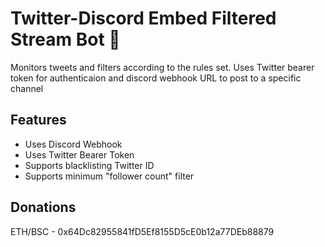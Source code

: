 # Twitter-Discord Embed Filtered Stream Bot 🤖

 Monitors tweets and filters according to the rules set. Uses Twitter bearer token for authenticaion and discord webhook URL to post to a specific channel


## Features

- Uses Discord Webhook
- Uses Twitter Bearer Token
- Supports blacklisting Twitter ID
- Supports minimum "follower count" filter

## Donations

ETH/BSC - 0x64Dc82955841fD5Ef8155D5cE0b12a77DEb88879